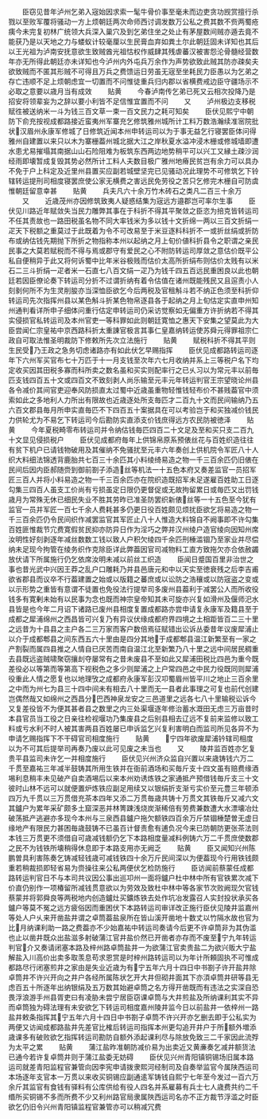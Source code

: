 <!-- { "loadSidebar": true } -->
　　臣窃见昔年泸州乞弟入宼始因求索一髦牛骨价事至毫未而边吏贪功觊赏擅行杀戮以至败军覆将骚动一方上烦朝廷两次命师西讨调发数万公私之费其数不赀两蜀疮痍今未完复初林广统领大兵深入巢穴及到乞弟住坐之处止有茅屋数间贼亦遁去竟不能获乃是以天地之力与蝼蚁计较毫厘以生民膏血弃如粪土尔此朝廷固未详知也其后以王光祖为泸南安抚意欲生致贼酋光祖怙权作威肆其残虐蕃汉被害怨沦骨髓经营数年亦无所得此朝廷亦未详知也今泸州内外屯兵万余作为声势欲致此贼其防亦疎矣夫欲致贼而不匿其形贼不可得且万兵之费馈运日劳虽无宼至坐耗民力臣愚以为乞弟之存亡违顺不足上烦朝虑宜一切置而不问惟徒重兵归内郡以省横费戒边臣守疆场示不必取之意要以歳月当有成效
　　贴黄
　　今春泸南传乞弟已死又云相次投降乃是招安将领辈妄为之辞以要小利皆不足信惟宜置而不问
　　又
　　泸州极边支移税赋徃被送纳米一斗为钱三百文草一束一百文民力之耗可知矣
　　臣伏见熙宁中朝防下俞充按视成都路接近蛮夷州军寨充乞修筑雅州城所计工料万数浩瀚续准宻院批状汉眉州永康军修城了日修筑近闻本州申转运司以为于事无益乞行寝罢臣体问得雅州自建置以来只以木为寨栅葢州城北据大江之岸秋夏水溢冲浸木栅或修城墙即遭水患尤易摧塌其南据山山石险阻难为板筑东西两边地势稍平可以兴工又縁土疎沙润经雨即壊暂成复毁其势必然所计工料人夫数目极广雅州地瘠民贫岂有余力可以具办不免于户上科定及近里州县置买应副若城壁坚完已见骚动况此理势不可修筑乞下铃辖转运提刑司相度寝罢庶使公家无横费之害远民免劳役之苦只乞修完木栅自可防虞惟朝廷留意幸甚
　　贴黄
　　兵夫凡六十余万竹木砖石之类凡二百三十余万
　　又
　　近歳茂州亦因修筑致夷人疑惑结集为宼远方邉郡岂可率尔生事
　　臣伏见川路近年赋敛失当民力雕弊其事在于科折不得其平聚敛之臣恣为掊克皆转运司不任其责故也一路田税虽名物不同大率钱米为多以钱十文折绵一两以三百文折绢一疋天下税额之重莫过于此既着为令不可改易至于米豆逐料科折不一或折丝绢或折防布或纳估钱先期抛下所折之物指称本州以起纳之月上旬价値科折县令之职谓之亲民民事之大莫若赋税而不得与焉或郡守有爱民之心不附防转运司厚敛之意估价既平公私自便稍异于此又将何诉蜀中比年米谷极贱而估价太高所折绢布则估价太贱有以米石二三斗折绢一疋者米一石直七八百文绢一疋乃为钱千四五百远民重困良以此也朝廷若因臣僚论奏下转运司分折不过谓折纳有着令估值在诸州既能残民又且逭责小人刻剶何所不为生灵削朘亦当深恤臣欲乞今后两税及官租斛斗若不纳正色须至科折仰转运司先次指挥州县以某色斛斗折某色物帛逐县各于起纳之月上旬估定实直申州知州通判看详所申子细体问重行估定申转运司仍采访觉察如无偏重方许折纳若不得其实侵损官私转运司及本州官吏一等科罪如此则朝廷寛恤之惠天下安集之望莫此为大臣尝闻仁宗皇祐中京西路科折太重諌官极言其事仁皇嘉纳转运使苏舜元得罪祖宗仁政自可取法惟圣明裁防下修敕所先次立法施行
　　贴黄
　　赋税科折不得其平则生民受乃王政之急务切虑诸路亦有如此伏乞早赐指挥
　　臣伏见成都路转运司逐年下六州军买官布七十万匹于十一月支钱至次年六七月收纳并系上三等税户名下均定收买因其田税多寡而科所卖之数名虽和买实则配率行之已乆习以为常元丰以前毎匹支钱四百五十文或四百文不致刻剥人尚乐输至元丰元年转运判官王宗望晓论州县各令减价其间官吏迎奉风防损直太过蜀中近歳虽重物轻惟钱轻布价不甚贱葢官中须索如此之多地利人力所出有限故也近歳逐处所支毎匹才二百九十文而民间输纳乃五六百文郡县毎月所申实直毎匹不下四百五十案据具在可以考验岂于和买独减价钱民力供轮尤为不易乞下转运司今后勘防实直添支价钱庶得远方农民防被徳泽
　　贴黄
　　今年夏税畸零布转运司并令纳估钱毎匹四百二十文足及至和买只支二百九十文显见侵损税户
　　臣伏见成都府毎年上供锦帛原系预俵丝花与百姓织造往往有贫下机户已请钱物破用及其催纳不免骚扰至元丰六年奏创上供机院令军匠八十人织大料细法锦透背鹿胎共七百三十余匹其小料绫绮易造之物一千三百余匹仍旧俵在民间后因内臣郝随赍到御前劄子添造丝等机法一十五色本府又奏差监官一员招军匠三百人并将小料易造之物一千三百余匹亦在院织造既招军未足遂雇百姓助工日逐勾集三四百人虽支工价尚有亏损虽定日限仍更督促或无故拘留累日或毎匹又出罚钱歳月为常殊无休已细民失业不胜其劳昨已准圣防罢织新俵丝等一十五色至今犹有监官一员并军匠一百七千余人费耗甚多仍更日役百姓颇见烦扰臣欲乞将易造之物一千三百余匹仍令民间织作减罢监官其军匠止八十人惟造大料锦自不阙事即不许勾集百姓匪惟裁节宂费寛假贫民抑亦防异日作为淫巧之弊并汉州绫户造官绫向因知州席汝明性好刻剥逐年减丝数数工钱以致人户积欠绫四千余匹刑棰滥锢乃至家业并尽偿纳未足现今拘管在绫务织作克除臣详此弊葢因官司减物料工直方致拖欠亦合依赦蠲放伏请下所属施行仍乞依席汝明未减以前丝工织造
　　臣闻日蹙国百里非治世之事也昔光武中兴因王莽之乱户口雕耗乃并县邑唐元和中以天实至徳衰残之后李吉甫欲省郡县而议卒不行葢建置之始或以版籍之蕃庶或以讼防之浩穰或以防宼盗之变或以示形势之重皆有意谓不徒置也免役法行提举司多废州县葢利于减罢公人而所收役钱多有寛剰未始有以民事为念也既而神宗皇帝知其未可旋亦兴复如滑州及偃师汜水县皆是也今年二月诏下诸路已废州县相度复置成都路亦尝申请复永康军及籍县至于成都之犀浦绵州之西昌皆可兴复乃有异议伏缘成都府界四境之土相距皆百二三十里之远昔为十县县之主户各二三万家而客户数倍焉征赋错出讼诉丛委昔年议废犀浦止以介于成都郫县之间东西五六十里由是四分其地于成都郫县温江新繁至有一家之产割裂而属四县推之人情自已厌苦而南自温江北至新繁乃八十里之远中间居民稠重去县既远盗贼啸聚窃攘刦夺屡常有之昔未废县不至如此又犀浦田税比四邑为重今既差役必以等第而等第高下视税色之多少则犀浦之上户常四邑之中民力役既同则犀浦役重此人情之愿复也以地理攷之成都府永康军彭汉卭蜀眉州皆平川之地止三百余里之中而为州七为县三十四中间未有相去八十里而无一县者此事理之可复也前代创建岂偶然哉又如绵州之西昌分巴西神泉龙安之三邑道里之远各七八十里输税讼诉今又复差役皆不为便其甚者县之数里之内三处渠堰逐年修治蓄水溉田无虑三万亩昔时本县官员当工役之日亲往检视堰功乃集废县之后别县相去辽远不复前来监修以致工料或亏水利不时人被其害两县百姓屡已申诉监乞兴复利害明白而监司所见各异不为申请乞赐指挥下不干碍官司相度施行
　　贴黄
　　宁四年欲废犀浦钤辖司相度以为不可其后提举司再奏乃废以此可见废之未当也
　　又
　　陵井监百姓亦乞复贵平县监司未许乞一并相度施行
　　臣伏见兴州济众监自兴置以来歳铸钱六万二千贯至嘉祐三年减半鼓铸其所用生铁并在衙前酒场和买毎斤支十四文虽有赔费缘酒埸利息稍丰未见破产自卖酒埸后以来本州劝诱炼铁之家通抵产预借钱毎斤支三十文彼时山林不远可以就便置炉炼铁应副足用续又以银绢折支渐亏实价至元豊三年顿添四万九千贯以三万贯借充茶本四年又添二万贯毎歳共铸十万贯文其铁毎斤又减六文其鑪户为累年采矿颇多土窟深恶并林箐踈浅烧炭渐稀倍有劳费兼数遭大水漂壊冶灶破荡抵产逃避亦多现今本州与三泉西县鑪户拖欠额铁四百余万斤禁锢棰楚曽无虚日缘地产有限民力甚困毎歳鼓铸不已虽百计督责愈有逋负况今来已防朝防更张茶法则本钱三万贯更不须借自可歳减钱额仍乞下本路相度量减料例铸六万二千贯庶使数郡之民不为钱铁所壊稍得休息即于本路支用亦无阙乏
　　贴黄
　　臣又闻知兴州陈鹏曽具利害陈奏乞铸减轻钱歳可减钱铁四十余万斤民间深以为便葢现今行用铁钱颇重若稍裁损即轻省易为赍操往来公私两便伏乞检防施行
　　臣访闻前蔡蒙任成都路转运判官日不与本司共议因公事出巡卭州一面将鑪户杜中林中所有官铁累次减下价直仍别作一项椿留所减钱贯意欲以为劳效及致杜中林中等各家节次败阙现欠官钱蔡蒙并将郭舜良等两税地内创造鑪灶买鑛炼铁去处作坑冶发露召人实封投状承买各鑪户等莫不冤之远方疲俗因而重困伏下本路转运司审详改正施行臣伏见陵井监嘉州等处人户乆来开凿盐井谓之卓筒葢盐泉所在皆山溪开凿地十数丈以竹隔水故也官为比月纳课利助一路之费葢亦不少始嘉祐中转运司奏请今后更不许卓筒非为其伪滥也止以凿井既众出盐滋多射破蒲江官井盐价然已开凿者亦存而不废至宁九年转运判官介又奏请闭塞本路及梓州路卓筒盐井一为欲蒲江官卖贵盐二为欲兴贩大宁盐解盐入川高价出卖多取羡息苟求恩赏是时梓州路转运司以为年计所頼固执不可惟成都路尽行闭塞煎井之家由是失业近歳为有宁五年六月十四日中书劄子许开盐井除卓筒井不许兴开向之井户各经所属陈状乞开大井但砌井面其下亦湏卓筒井研等县无虑百五十所逐年出纳银绢及五万数其始避卓筒之名方得开凿既而有违法之实深自恐畏浮浪游手州县胥吏曰有凌胁未尝宁居臣窃课卓筒与大井煎盐及所纳课利其实不异而卓筒独为碍法理有未安欲乞下转运司相度嘉州陵井监今日以前盐井一依梓州一路盐井敕条指挥其宁五年六月十四日中书劄子卓筒不许兴开亦乞删去即于公私实为两便又访闻成都路盐井先差官比榷后转运司指挥本州更勾追开井户于所额外増添歳课多有破败欲乞指挥转运司勘防自额外添起课利尽与除放免致三二千家因此流殍为太平之累
　　贴黄
　　蒲江盐昨准朝防减价易为出卖近又黄亷奏乞减井额货法已通今若许复卓筒井则于蒲江盐委无妨碍
　　臣伏见兴州青阳镇铜锡场旧属本路运司就差青阳监程官兼管向因李宪申请拨隶熙河经制司及自奏举监官今属陕西运司本场逐年支官本一万贯以来收买铜锡应副通逺军铸钱自熙宁七年至今发过一百六万余斤其监官有食钱有驿料有公库供给有役人四名并系雇募有兵士七人歳费共约二千缗所买铜锡不多而所费不少又利州路官局隶属陜西运司名亦不正方裁节浮滥之时臣欲乞仍旧令兴州青阳镇监程官兼管亦可以稍减冗费









